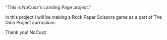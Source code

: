"This is NoCusz's Landing Page project."

In this project I will be making a Rock Paper Scissors game as a part of The Odin Project curriculum.

Thank you! NoCusz